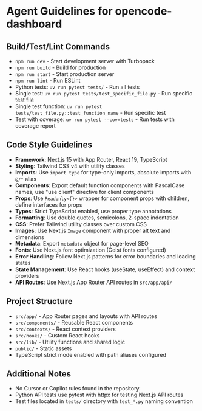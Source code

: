 # Agent Guidelines for opencode-dashboard

## Build/Test/Lint Commands
- `npm run dev` - Start development server with Turbopack
- `npm run build` - Build for production
- `npm run start` - Start production server
- `npm run lint` - Run ESLint
- Python tests: `uv run pytest tests/` - Run all tests
- Single test: `uv run pytest tests/test_specific_file.py` - Run specific test file
- Single test function: `uv run pytest tests/test_file.py::test_function_name` - Run specific test
- Test with coverage: `uv run pytest --cov=tests` - Run tests with coverage report

## Code Style Guidelines
- **Framework**: Next.js 15 with App Router, React 19, TypeScript
- **Styling**: Tailwind CSS v4 with utility classes
- **Imports**: Use `import type` for type-only imports, absolute imports with `@/*` alias
- **Components**: Export default function components with PascalCase names, use "use client" directive for client components
- **Props**: Use `Readonly<{}>` wrapper for component props with children, define interfaces for props
- **Types**: Strict TypeScript enabled, use proper type annotations
- **Formatting**: Use double quotes, semicolons, 2-space indentation
- **CSS**: Prefer Tailwind utility classes over custom CSS
- **Images**: Use Next.js `Image` component with proper alt text and dimensions
- **Metadata**: Export `metadata` object for page-level SEO
- **Fonts**: Use Next.js font optimization (Geist fonts configured)
- **Error Handling**: Follow Next.js patterns for error boundaries and loading states
- **State Management**: Use React hooks (useState, useEffect) and context providers
- **API Routes**: Use Next.js App Router API routes in `src/app/api/`

## Project Structure
- `src/app/` - App Router pages and layouts with API routes
- `src/components/` - Reusable React components
- `src/contexts/` - React context providers
- `src/hooks/` - Custom React hooks
- `src/lib/` - Utility functions and shared logic
- `public/` - Static assets
- TypeScript strict mode enabled with path aliases configured

## Additional Notes
- No Cursor or Copilot rules found in the repository.
- Python API tests use pytest with httpx for testing Next.js API routes
- Test files located in `tests/` directory with `test_*.py` naming convention

